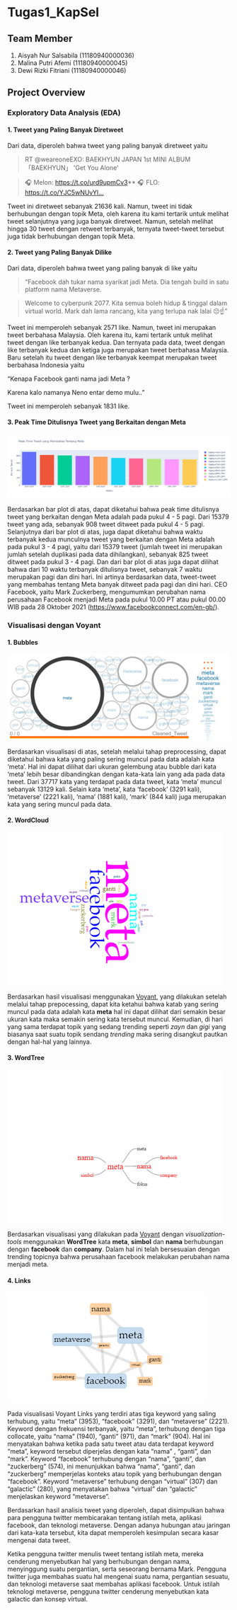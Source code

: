# Tugas1_KapSel 
## Team Member
1. Aisyah Nur Salsabila (11180940000036)
2. Malina Putri Afemi   (11180940000045)
3. Dewi Rizki Fitriani  (11180940000046)
## Project Overview
### Exploratory Data Analysis (EDA)

#### 1. Tweet yang Paling Banyak Diretweet
Dari data, diperoleh bahwa tweet yang paling banyak diretweet yaitu

>RT @weareoneEXO: BAEKHYUN JAPAN 1st MINI ALBUM 「BAEKHYUN」
>'Get You Alone'

>🎧 Melon: https://t.co/urd9upmCv3**
>🎧 FLO: https://t.co/YJC5wNUvYl…

Tweet ini diretweet sebanyak 21636 kali. Namun, tweet ini tidak berhubungan dengan topik Meta, oleh karena itu kami tertarik untuk melihat tweet selanjutnya yang juga banyak diretweet. Namun, setelah melihat hingga 30 tweet dengan retweet terbanyak, ternyata tweet-tweet tersebut juga tidak berhubungan dengan topik Meta.

#### 2. Tweet yang Paling Banyak Dilike
Dari data, diperoleh bahwa tweet yang paling banyak di like yaitu

>“Facebook dah tukar nama syarikat jadi Meta. Dia tengah build in satu platform nama Metaverse. 

>Welcome to cyberpunk 2077. Kita semua boleh hidup &amp; tinggal dalam virtual world. Mark dah lama rancang, kita yang terlupa nak lalai 😔☝️”

Tweet ini memperoleh sebanyak 2571 like. Namun, tweet ini merupakan tweet berbahasa Malaysia. Oleh karena itu, kami tertarik untuk melihat tweet dengan like terbanyak kedua. Dan ternyata pada data, tweet dengan like terbanyak kedua dan ketiga juga merupakan tweet berbahasa Malaysia. Baru setelah itu tweet dengan like terbanyak keempat merupakan tweet berbahasa Indonesia yaitu

“Kenapa Facebook ganti nama jadi Meta ?

Karena kalo namanya Neno entar demo mulu..”

Tweet ini memperoleh sebanyak 1831 like.

#### 3. Peak Time Ditulisnya Tweet yang Berkaitan dengan Meta

![alt text](https://github.com/dewirizki/Tugas1_KapSel/blob/main/Image/Peak%20Time.png)

Berdasarkan bar plot di atas, dapat diketahui bahwa peak time ditulisnya tweet yang berkaitan dengan Meta adalah pada pukul 4 - 5 pagi. Dari 15379 tweet yang ada, sebanyak 908 tweet ditweet pada pukul 4 - 5 pagi. Selanjutnya dari bar plot di atas, juga dapat diketahui bahwa waktu terbanyak kedua munculnya tweet yang berkaitan dengan Meta adalah pada pukul 3 - 4 pagi, yaitu dari 15379 tweet (jumlah tweet ini merupakan jumlah setelah duplikasi pada data dihilangkan), sebanyak 825 tweet ditweet pada pukul 3 - 4 pagi. Dan dari bar plot di atas juga dapat dilihat bahwa dari 10 waktu terbanyak ditulisnya tweet, sebanyak 7 waktu merupakan pagi dan dini hari. Ini artinya berdasarkan data, tweet-tweet yang membahas tentang Meta banyak ditweet pada pagi dan dini hari. CEO Facebook, yaitu Mark Zuckerberg, mengumumkan perubahan nama perusahaan Facebook menjadi Meta pada pukul 10.00 PT atau pukul 00.00 WIB pada 28 Oktober 2021 (https://www.facebookconnect.com/en-gb/).

### Visualisasi dengan Voyant

#### 1. Bubbles

![alt text](https://github.com/dewirizki/Tugas1_KapSel/blob/main/Image/Bubbles.png)

Berdasarkan visualisasi di atas, setelah melalui tahap preprocessing, dapat diketahui bahwa kata yang paling sering muncul pada data adalah kata ‘meta’. Hal ini dapat dilihat dari ukuran gelembung atau bubble dari kata ‘meta’ lebih besar dibandingkan dengan kata-kata lain yang ada pada data tweet. Dari 37717 kata yang terdapat pada data tweet, kata ‘meta’ muncul sebanyak 13129 kali. Selain kata ‘meta’, kata ‘facebook’ (3291 kali), ‘metaverse’ (2221 kali), ‘nama’ (1881 kali), ‘mark’ (844 kali)  juga merupakan kata yang sering muncul pada data.

#### 2. WordCloud
![alt text](Image/Voyant_WordCloud.png)

Berdasarkan hasil visualisasi menggunakan [Voyant](https://voyant-tools.org/), yang dilakukan setelah melalui tahap prepocessing, dapat kita ketahui bahwa katab yang sering muncul pada data adalah kata **meta** hal ini dapat dilihat dari semakin besar ukuran kata maka semakin sering kata tersebut muncul. Kemudian, di hari yang sama terdapat topik yang sedang trending seperti _zayn_ dan _gigi_ yang biasanya saat suatu topik sendang _trending_ maka sering disangkut pautkan dengan hal-hal yang lainnya.

#### 3. WordTree
![alt text](Image/Voyant_WordTree.png)

Berdasarkan visualisasi yang dilakukan pada [Voyant](https://voyant-tools.org/) dengan _visualization-tools_ menggunakan **WordTree** kata  **meta**, **simbol** dan **nama** berhubungan dengan **facebook** dan **company**. Dalam hal ini telah bersesuaian dengan trending topicnya bahwa perusahaan facebook melakukan perubahan nama menjadi meta.

#### 4. Links
![alt text](Image/link.png)

Pada visualisasi Voyant Links yang terdiri atas tiga keyword yang saling terhubung, yaitu “meta” (3953), “facebook” (3291), dan “metaverse” (2221). Keyword dengan frekuensi terbanyak, yaitu “meta”, terhubung dengan tiga collocate, yaitu “nama” (1940), “ganti” (971), dan “mark” (904). Hal ini menyatakan bahwa ketika pada satu tweet atau data terdapat keyword “meta”, keyword tersebut diperjelas dengan kata “nama” , “ganti”, dan “mark”. Keyword “facebook” terhubung dengan “nama”, “ganti”, dan “zuckerberg” (574), ini menunjukkan bahwa “nama”, “ganti”,  dan “zuckerberg” memperjelas konteks atau topik yang berhubungan dengan “facebook”. Keyword “metaverse” terhubung dengan “virtual” (307) dan “galactic” (280), yang menyatakan bahwa “virtual” dan “galactic” menjelaskan keyword “metaverse”.

Berdasarkan hasil analisis tweet yang diperoleh, dapat disimpulkan bahwa para pengguna twitter membicarakan tentang istilah meta, aplikasi facebook, dan teknologi metaverse. Dengan adanya hubungan atau jaringan dari kata-kata tersebut, kita dapat memperoleh kesimpulan secara kasar mengenai data tweet.

Ketika pengguna twitter menulis tweet tentang istilah meta, mereka cenderung menyebutkan hal yang berhubungan dengan nama, menyinggung suatu pergantian, serta seseorang bernama Mark. Pengguna twitter juga membahas suatu hal mengenai suatu nama, pergantian sesuatu, dan teknologi metaverse saat membahas aplikasi facebook. Untuk istilah teknologi metaverse, pengguna twitter cenderung menyebutkan kata galactic dan konsep virtual.
